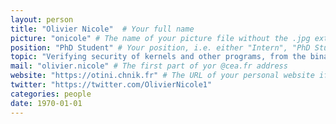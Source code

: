 ```yaml
---
layout: person
title: "Olivier Nicole"  # Your full name
picture: "onicole" # The name of your picture file without the .jpg extension
position: "PhD Student" # Your position, i.e. either "Intern", "PhD Student", "Postdoc" or "Tenured Researcher"
topic: "Verifying security of kernels and other programs, from the binary." # For interns, PhD students and postdocs, briefly describe your research topic (tenured researchers should remove this line)
mail: "olivier.nicole" # The first part of yor @cea.fr address
website: "https://otini.chnik.fr" # The URL of your personal website if you have one, otherwise remove the line
twitter: "https://twitter.com/OlivierNicole1"
categories: people
date: 1970-01-01
---
```

